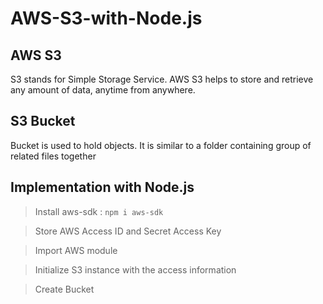 # AWS-S3-with-Node.js
## AWS S3
S3 stands for Simple Storage Service. AWS S3 helps to store and retrieve any amount of data, anytime from anywhere.

## S3 Bucket
Bucket is used to hold objects. It is similar to a folder containing group of related files together

## Implementation with Node.js
> Install aws-sdk : `npm i aws-sdk`

> Store AWS Access ID and Secret Access Key

> Import AWS module

> Initialize S3 instance with the access information

> Create Bucket
